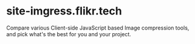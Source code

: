 # site-imgress.flikr.tech
Compare various Client-side JavaScript based Image compression tools, and pick what's the best for you and your project.
